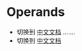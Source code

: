 # Operands
- 切换到 [中文文档](https://github.com/BeardedManZhao/algorithmStar/blob/main/KnowledgeDocument/Operands-Chinese.md)
.......
- 切换到 [中文文档](https://github.com/BeardedManZhao/algorithmStar/blob/main/KnowledgeDocument/Operands-Chinese.md)
